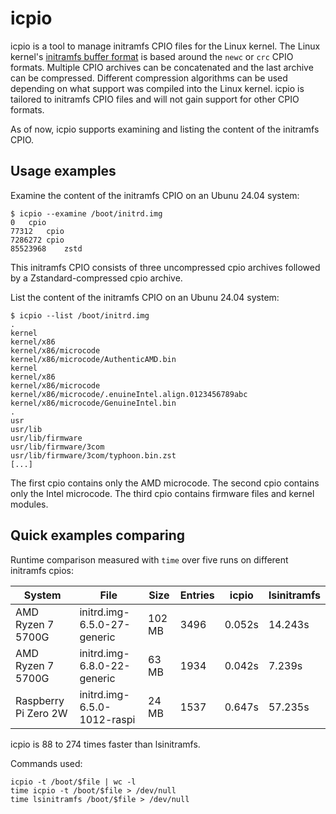 icpio
=====

icpio is a tool to manage initramfs CPIO files for the Linux kernel. The Linux
kernel's
[initramfs buffer format](https://www.kernel.org/doc/html/latest/driver-api/early-userspace/buffer-format.html)
is based around the `newc` or `crc` CPIO formats. Multiple CPIO archives can be
concatenated and the last archive can be compressed. Different compression
algorithms can be used depending on what support was compiled into the Linux
kernel. icpio is tailored to initramfs CPIO files and will not gain support for
other CPIO formats.

As of now, icpio supports examining and listing the content of the initramfs CPIO.

Usage examples
--------------

Examine the content of the initramfs CPIO on an Ubunu 24.04 system:

```
$ icpio --examine /boot/initrd.img
0	cpio
77312	cpio
7286272	cpio
85523968	zstd
```

This initramfs CPIO consists of three uncompressed cpio archives followed by a
Zstandard-compressed cpio archive.

List the content of the initramfs CPIO on an Ubunu 24.04 system:

```
$ icpio --list /boot/initrd.img
.
kernel
kernel/x86
kernel/x86/microcode
kernel/x86/microcode/AuthenticAMD.bin
kernel
kernel/x86
kernel/x86/microcode
kernel/x86/microcode/.enuineIntel.align.0123456789abc
kernel/x86/microcode/GenuineIntel.bin
.
usr
usr/lib
usr/lib/firmware
usr/lib/firmware/3com
usr/lib/firmware/3com/typhoon.bin.zst
[...]
```

The first cpio contains only the AMD microcode. The second cpio contains only
the Intel microcode. The third cpio contains firmware files and kernel modules.

Quick examples comparing
------------------------

Runtime comparison measured with `time` over five runs on different initramfs
cpios:

| System               | File                        | Size   | Entries | icpio  | lsinitramfs |
| -------------------- | --------------------------- | ------ | ------- | ------ | ----------- |
| AMD Ryzen 7 5700G    | initrd.img-6.5.0-27-generic | 102 MB |    3496 | 0.052s |     14.243s |
| AMD Ryzen 7 5700G    | initrd.img-6.8.0-22-generic |  63 MB |    1934 | 0.042s |      7.239s |
| Raspberry Pi Zero 2W | initrd.img-6.5.0-1012-raspi |  24 MB |    1537 | 0.647s |     57.235s |

icpio is 88 to 274 times faster than lsinitramfs.

Commands used:

```
icpio -t /boot/$file | wc -l
time icpio -t /boot/$file > /dev/null
time lsinitramfs /boot/$file > /dev/null
```
